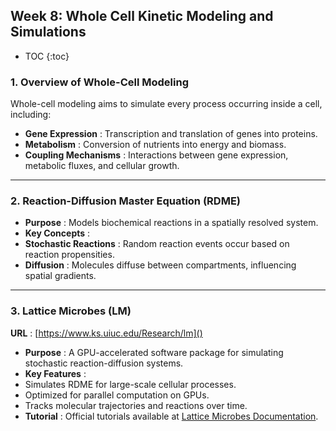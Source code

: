 ## **Week 8: Whole Cell Kinetic Modeling and Simulations**

* TOC
  {:toc}

### **1. Overview of Whole-Cell Modeling**

Whole-cell modeling aims to simulate every process occurring inside a cell, including:

* **Gene Expression** : Transcription and translation of genes into proteins.
* **Metabolism** : Conversion of nutrients into energy and biomass.
* **Coupling Mechanisms** : Interactions between gene expression, metabolic fluxes, and cellular growth.

---

### **2. Reaction-Diffusion Master Equation (RDME)**

* **Purpose** : Models biochemical reactions in a spatially resolved system.
* **Key Concepts** :
* **Stochastic Reactions** : Random reaction events occur based on reaction propensities.
* **Diffusion** : Molecules diffuse between compartments, influencing spatial gradients.

---

### **3. Lattice Microbes (LM)**

 **URL** : [https://www.ks.uiuc.edu/Research/lm]()

* **Purpose** : A GPU-accelerated software package for simulating stochastic reaction-diffusion systems.
* **Key Features** :
* Simulates RDME for large-scale cellular processes.
* Optimized for parallel computation on GPUs.
* Tracks molecular trajectories and reactions over time.
* **Tutorial** : Official tutorials available at [Lattice Microbes Documentation]().
